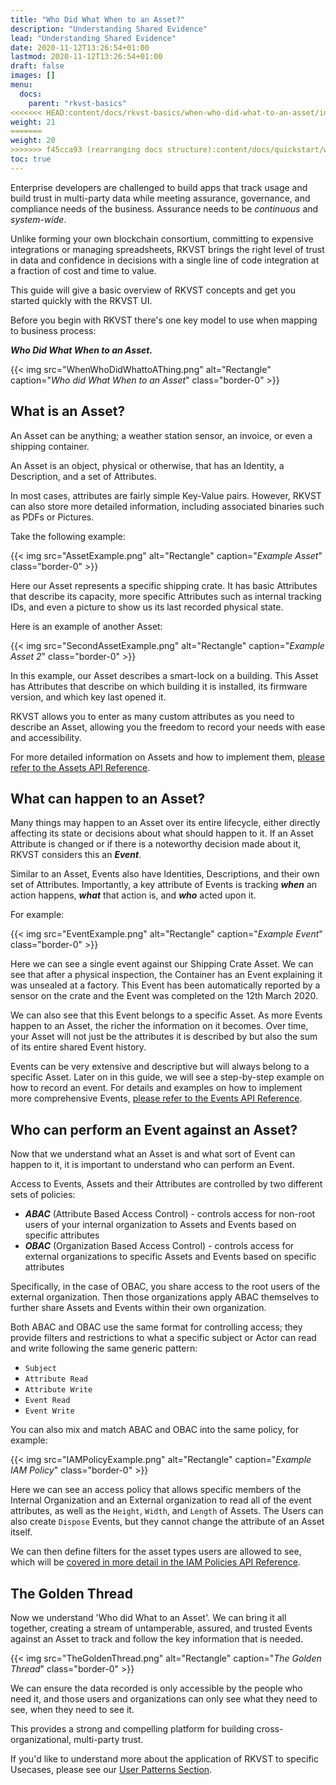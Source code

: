 ```yaml
---
title: "Who Did What When to an Asset?"
description: "Understanding Shared Evidence"
lead: "Understanding Shared Evidence"
date: 2020-11-12T13:26:54+01:00
lastmod: 2020-11-12T13:26:54+01:00
draft: false
images: []
menu:
  docs:
    parent: "rkvst-basics"
<<<<<<< HEAD:content/docs/rkvst-basics/when-who-did-what-to-an-asset/index.md
weight: 21
=======
weight: 20
>>>>>>> f45cca93 (rearranging docs structure):content/docs/quickstart/when-who-did-what-to-an-asset/index.md
toc: true
---
```



Enterprise developers are challenged to build apps that track usage and build trust in multi-party data while meeting assurance, governance, and compliance needs of the business. Assurance needs to be _continuous_ and _system-wide_.

Unlike forming your own blockchain consortium, committing to expensive integrations or managing spreadsheets, RKVST brings the right level of trust in data and confidence in decisions with a single line of code integration at a fraction of cost and time to value.

This guide will give a basic overview of RKVST concepts and get you started quickly with the RKVST UI.  

Before you begin with RKVST there's one key model to use when mapping to business process:

***Who Did What When to an Asset.***

{{< img src="WhenWhoDidWhattoAThing.png" alt="Rectangle" caption="<em>Who did What When to an Asset</em>" class="border-0" >}}

## What is an Asset?

An Asset can be anything; a weather station sensor, an invoice, or even a shipping container. 

An Asset is an object, physical or otherwise, that has an Identity, a Description, and a set of Attributes. 

In most cases, attributes are fairly simple Key-Value pairs. However, RKVST can also store more detailed information, including associated binaries such as PDFs or Pictures.

Take the following example:

{{< img src="AssetExample.png" alt="Rectangle" caption="<em>Example Asset</em>" class="border-0" >}}

Here our Asset represents a specific shipping crate. It has basic Attributes that describe its capacity, more specific Attributes such as internal tracking IDs, and even a picture to show us its last recorded physical state.

Here is an example of another Asset:

{{< img src="SecondAssetExample.png" alt="Rectangle" caption="<em>Example Asset 2</em>" class="border-0" >}}

In this example, our Asset describes a smart-lock on a building. This Asset has Attributes that describe on which building it is installed, its firmware version, and which key last opened it.

RKVST allows you to enter as many custom attributes as you need to describe an Asset, allowing you the freedom to record your needs with ease and accessibility.

For more detailed information on Assets and how to implement them, [please refer to the Assets API Reference](../../api-reference/assets-api/).

## What can happen to an Asset?

Many things may happen to an Asset over its entire lifecycle, either directly affecting its state or decisions about what should happen to it. If an Asset Attribute is changed or if there is a noteworthy decision made about it, RKVST considers this an ***Event***.

Similar to an Asset, Events also have Identities, Descriptions, and their own set of Attributes. Importantly, a key attribute of Events is tracking ***when*** an action happens, ***what*** that action is, and ***who*** acted upon it.

For example:

{{< img src="EventExample.png" alt="Rectangle" caption="<em>Example Event</em>" class="border-0" >}}

Here we can see a single event against our Shipping Crate Asset. We can see that after a physical inspection, the Container has an Event explaining it was unsealed at a factory. This Event has been automatically reported by a sensor on the crate and the Event was completed on the 12th March 2020.

We can also see that this Event belongs to a specific Asset. As more Events happen to an Asset, the richer the information on it becomes. Over time, your Asset will not just be the attributes it is described by but also the sum of its entire shared Event history. 

Events can be very extensive and descriptive but will always belong to a specific Asset. Later on in this guide, we will see a step-by-step example on how to record an event. For details and examples on how to implement more comprehensive Events, [please refer to the Events API Reference](../../api-reference/events-api/).

## Who can perform an Event against an Asset?

Now that we understand what an Asset is and what sort of Event can happen to it, it is important to understand who can perform an Event.

Access to Events, Assets and their Attributes are controlled by two different sets of policies:

* ***ABAC*** (Attribute Based Access Control) - controls access for non-root users of your internal organization to Assets and Events based on specific attributes
* ***OBAC*** (Organization Based Access Control) - controls access for external organizations to specific Assets and Events based on specific attributes 

Specifically, in the case of OBAC, you share access to the root users of the external organization. Then those organizations apply ABAC themselves to further share Assets and Events within their own organization.

Both ABAC and OBAC use the same format for controlling access; they provide filters and restrictions to what a specific subject or Actor can read and write following the same generic pattern:

* `Subject`
* `Attribute Read`
* `Attribute Write`
* `Event Read`
* `Event Write`

You can also mix and match ABAC and OBAC into the same policy, for example:

{{< img src="IAMPolicyExample.png" alt="Rectangle" caption="<em>Example IAM Policy</em>" class="border-0" >}}

Here we can see an access policy that allows specific members of the Internal Organization and an External organization to read all of the event attributes, as well as the `Height`, `Width`, and `Length` of Assets. The Users can also create `Dispose` Events, but they cannot change the attribute of an Asset itself.

We can then define filters for the asset types users are allowed to see, which will be [covered in more detail in the IAM Policies API Reference](../../api-reference/iam-policies-api/).

## The Golden Thread

Now we understand 'Who did What to an Asset'. We can bring it all together, creating a stream of untamperable, assured, and trusted Events against an Asset to track and follow the key information that is needed. 

{{< img src="TheGoldenThread.png" alt="Rectangle" caption="<em>The Golden Thread</em>" class="border-0" >}}

We can ensure the data recorded is only accessible by the people who need it, and those users and organizations can only see what they need to see, when they need to see it.

This provides a strong and compelling platform for building cross-organizational, multi-party trust.

If you'd like to understand more about the application of RKVST to specific Usecases, please see our [User Patterns Section](../../user-patterns/).

